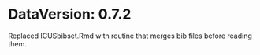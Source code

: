 DataVersion: 0.7.2
=======================
Replaced ICUSbibset.Rmd with routine that merges bib files before reading them.

